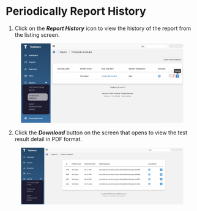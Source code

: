 # Periodically Report History

1. Click on the _**Report History**_ icon to view the history of the report from the listing screen.

<figure><img src="../../../.gitbook/assets/Screenshot 2025-02-07 at 10.10.06.png" alt=""><figcaption></figcaption></figure>

2. Click the _**Download**_ button on the screen that opens to view the test result detail in PDF format.

<figure><img src="../../../.gitbook/assets/History.png" alt=""><figcaption></figcaption></figure>

